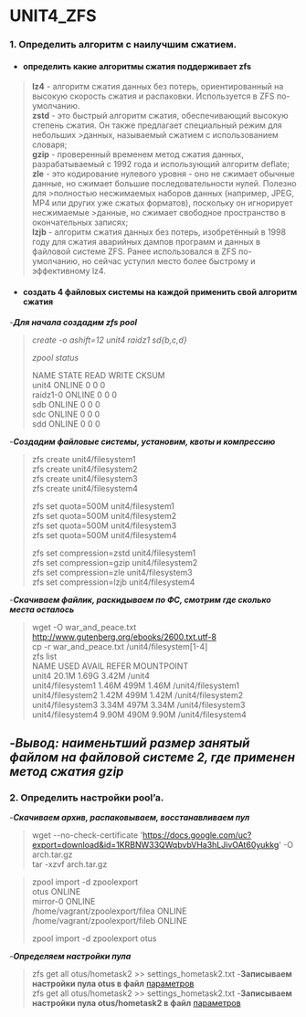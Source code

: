 
# UNIT4_ZFS


### 1. Определить алгоритм с наилучшим сжатием.

-  #### определить какие алгоритмы сжатия поддерживает zfs

> **lz4** - алгоритм сжатия данных без потерь, ориентированный на высокую скорость сжатия и распаковки. Используется в ZFS по-умолчанию.  
> **zstd** - это быстрый алгоритм сжатия, обеспечивающий высокую степень сжатия. Он также предлагает специальный режим для небольших   >данных, называемый сжатием с использованием словаря;  
> **gzip** - проверенный временем метод сжатия данных, разрабатываемый с 1992 года и использующий алгоритм deflate;  
> **zle** - это кодирование нулевого уровня - оно не сжимает обычные данные, но сжимает большие последовательности нулей. Полезно для   >полностью несжимаемых наборов данных (например, JPEG, MP4 или других уже сжатых форматов), поскольку он игнорирует несжимаемые   >данные, но сжимает свободное пространство в окончательных записях;  
> **lzjb** - алгоритм сжатия данных без потерь, изобретённый в 1998 году для сжатия аварийных дампов программ и данных в файловой системе ZFS. Ранее использовался в ZFS по-умолчанию, но сейчас уступил место более быстрому и эффективному lz4.

- #### создать 4 файловых системы на каждой применить свой алгоритм сжатия 

-***Для начала cоздадим zfs pool***  
> 
> *create -o ashift=12 unit4 raidz1 sd{b,c,d}*  
>
> *zpool status*  
>
>  NAME        STATE     READ WRITE CKSUM  
        unit4       ONLINE       0     0     0  
          raidz1-0  ONLINE       0     0     0  
            sdb     ONLINE       0     0     0  
            sdc     ONLINE       0     0     0  
            sdd     ONLINE       0     0     0 
            
-***Создадим файловые системы, установим, квоты и компрессию***  

> zfs create unit4/filesystem1  
> zfs create unit4/filesystem2  
> zfs create unit4/filesystem3  
> zfs create unit4/filesystem4  
>
> zfs set quota=500M unit4/filesystem1  
> zfs set quota=500M unit4/filesystem2  
> zfs set quota=500M unit4/filesystem3  
> zfs set quota=500M unit4/filesystem4
>
> zfs set compression=zstd unit4/filesystem1    
> zfs set compression=gzip unit4/filesystem2  
> zfs set compression=zle unit4/filesystem3   
> zfs set compression=lzjb unit4/filesystem4  

-***Скачиваем файлик, раскидываем по ФС, смотрим где сколько места осталось***  

> wget -O war_and_peace.txt http://www.gutenberg.org/ebooks/2600.txt.utf-8   
> cp -r war_and_peace.txt /unit4/filesystem[1-4]  
> zfs list  
>  NAME                USED  AVAIL     REFER  MOUNTPOINT  
>  unit4              20.1M  1.69G     3.42M  /unit4  
>  unit4/filesystem1  1.46M   499M     1.46M  /unit4/filesystem1  
>  unit4/filesystem2  1.42M   499M     1.42M  /unit4/filesystem2  
>  unit4/filesystem3  3.34M   497M     3.34M  /unit4/filesystem3  
>  unit4/filesystem4  9.90M   490M     9.90M  /unit4/filesystem4  

-***Вывод: наименьтший размер занятый файлом на файловой системе 2, где применен метод сжатия gzip***
---
### 2. Определить настройки pool’a. 

-***Скачиваем архив, распаковываем, восстанавливаем пул***

>  wget --no-check-certificate 'https://docs.google.com/uc?export=download&id=1KRBNW33QWqbvbVHa3hLJivOAt60yukkg' -O arch.tar.gz  
> tar -xzvf arch.tar.gz

>  zpool import -d zpoolexport  
>  otus                                 ONLINE  
>         mirror-0                           ONLINE  
>           /home/vagrant/zpoolexport/filea  ONLINE  
>           /home/vagrant/zpoolexport/fileb  ONLINE
>
>  zpool import -d zpoolexport otus

-***Определяем настройки пула***

> zfs get all otus/hometask2 >> settings_hometask2.txt -__Записываем настройки пула otus в файл__ [параметров](https://github.com/ChurikovAnatolii/UNIT4_ZFS/blob/main/settings_otus.txt)  
>  zfs get all otus/hometask2 >> settings_hometask2.txt -__Записываем настройки пула otus/hometask2 в файл__ [параметров](https://github.com/ChurikovAnatolii/UNIT4_ZFS/blob/main/settings_hometask2.txt)









